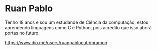 # Ruan Pablo

Tenho 18 anos e sou um estudande de Ciência da computação, estou aprendendo linguagens como C e Python, pois acredito que isso abrirá portas no futuro.

https://www.dio.me/users/ruanpablocutrimramon